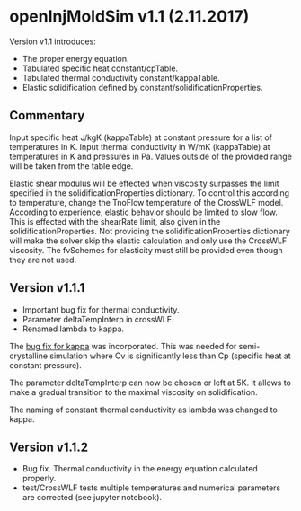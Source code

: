 # openInjMoldSim v1.1 (2.11.2017)
Version v1.1 introduces:
- The proper energy equation.
- Tabulated specific heat constant/cpTable.
- Tabulated thermal conductivity constant/kappaTable.
- Elastic solidification defined by constant/solidificationProperties.

## Commentary
Input specific heat J/kgK (kappaTable) at constant pressure for a list of temperatures in K.
Input thermal conductivity in W/mK (kappaTable) at temperatures in K and pressures in Pa.
Values outside of the provided range will be taken from the table edge.

Elastic shear modulus will be effected when viscosity surpasses the limit specified in the solidificationProperties
dictionary. To control this according to temperature, change the TnoFlow temperature of the CrossWLF model. According to
experience, elastic behavior should be limited to slow flow. This is effected with the shearRate limit, also given in the
solidificationProperties. Not providing the solidificationProperties dictionary will make the solver skip the elastic
calculation and only use the CrossWLF viscosity. The fvSchemes for elasticity must still be provided even though they are not used.

## Version v1.1.1
- Important bug fix for thermal conductivity.
- Parameter deltaTempInterp in crossWLF.
- Renamed lambda to kappa.

The [bug fix for kappa](https://bugs.openfoam.org/view.php?id=2532) was incorporated. This was needed for
semi-crystalline simulation where Cv is significantly less than Cp (specific heat at constant pressure).

The parameter deltaTempInterp can now be chosen or left at 5K. It allows to make a gradual transition to the maximal
viscosity on solidification.

The naming of constant thermal conductivity as lambda was changed to kappa.

## Version v1.1.2
- Bug fix. Thermal conductivity in the energy equation calculated properly.
- test/CrossWLF tests multiple temperatures and numerical parameters are corrected (see jupyter notebook).
